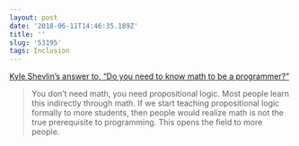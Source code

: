 ```yaml
---
layout: post
date: '2018-06-11T14:46:35.189Z'
title: ''
slug: '53195'
tags: Inclusion
---
```

[Kyle Shevlin’s answer to, “Do you need to know math to be a programmer?”](https://twitter.com/kyleshevlin/status/1005685351287963648?s=21)

> You don’t need math, you need propositional logic. Most people learn this indirectly through math. If we start teaching propositional logic formally to more students, then people would realize math is not the true prerequisite to programming. This opens the field to more people.
